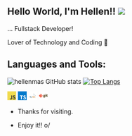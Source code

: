 ## Hello World, I'm Hellen!! <img src=https://github.com/TheDudeThatCode/TheDudeThatCode/blob/master/Assets/Earth.gif width="30">
 
… Fullstack Developer!
 
 Lover of Technology and Coding 💓
 

## Languages and Tools:
![hellenmas GitHub stats](https://github-readme-stats.vercel.app/api?username=hellenmas&show_icons=true&theme=radical)
[![Top Langs](https://github-readme-stats.vercel.app/api/top-langs/?username=hellenmas&layout=compact)](https://github.com/hellenmas/github-readme-stats)


<code><img height="20" src="https://raw.githubusercontent.com/github/explore/80688e429a7d4ef2fca1e82350fe8e3517d3494d/topics/javascript/javascript.png"></code>
<code><img height="20" src="https://raw.githubusercontent.com/github/explore/80688e429a7d4ef2fca1e82350fe8e3517d3494d/topics/typescript/typescript.png"></code>
<code><img height="20" src="https://raw.githubusercontent.com/github/explore/80688e429a7d4ef2fca1e82350fe8e3517d3494d/topics/mysql/mysql.png"></code>
<code><img height="20" src="https://raw.githubusercontent.com/github/explore/80688e429a7d4ef2fca1e82350fe8e3517d3494d/topics/git/git.png"></code>
- Thanks for visiting. 
 
- Enjoy it!! o/
